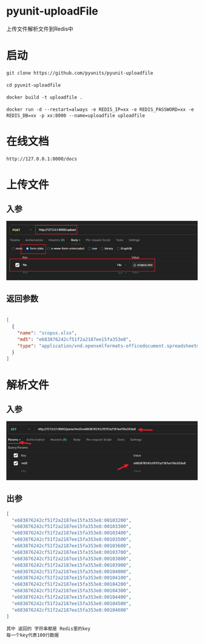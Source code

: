 # pyunit-uploadFile

上传文件解析文件到Redis中

# 启动

    git clone https://github.com/pyunits/pyunit-uploadfile
    
    cd pyunit-uploadfile

    docker build -t uploadfile .

    docker run -d --restart=always -e REDIS_IP=xx -e REDIS_PASSWORD=xx -e REDIS_DB=xx -p xx:8000 --name=uploadfile uploadfile

# 在线文档

    http://127.0.0.1:8000/docs

# 上传文件

## 入参

![img.png](img.png)

## 返回参数

```json

[
  {
    "name": "scopus.xlsx",
    "md5": "e683876242cf51f2a2187ee15fa353e8",
    "type": "application/vnd.openxmlformats-officedocument.spreadsheetml.sheet"
  }
]
```

# 解析文件

## 入参

![img_1.png](img_1.png)

## 出参

```json
[
  "e683876242cf51f2a2187ee15fa353e8:00103200",
  "e683876242cf51f2a2187ee15fa353e8:00103300",
  "e683876242cf51f2a2187ee15fa353e8:00103400",
  "e683876242cf51f2a2187ee15fa353e8:00103500",
  "e683876242cf51f2a2187ee15fa353e8:00103600",
  "e683876242cf51f2a2187ee15fa353e8:00103700",
  "e683876242cf51f2a2187ee15fa353e8:00103800",
  "e683876242cf51f2a2187ee15fa353e8:00103900",
  "e683876242cf51f2a2187ee15fa353e8:00104000",
  "e683876242cf51f2a2187ee15fa353e8:00104100",
  "e683876242cf51f2a2187ee15fa353e8:00104200",
  "e683876242cf51f2a2187ee15fa353e8:00104300",
  "e683876242cf51f2a2187ee15fa353e8:00104400",
  "e683876242cf51f2a2187ee15fa353e8:00104500",
  "e683876242cf51f2a2187ee15fa353e8:00104600"
]
```

    其中 返回的 字符串都是 Redis里的key
    每一个key代表100行数据